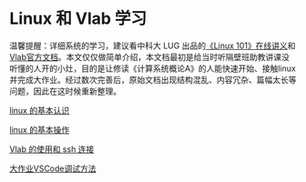# Linux 和 Vlab 学习

温馨提醒：详细系统的学习，建议看中科大 LUG 出品的[《Linux 101》在线讲义](https://101.lug.ustc.edu.cn/)和[Vlab官方文档](https://vlab.ustc.edu.cn/docs/)。本文仅仅做简单介绍，本文档最初是给当时听隔壁班助教讲课没听懂的人开的小灶，目的是让修读《计算系统概论A》的人能快速开始、接触linux并完成大作业。经过数次完善后，原始文档出现结构混乱、内容冗杂、篇幅太长等问题，因此在这时候重新整理。

[linux 的基本认识](1.linux-1.md)

[linux 的基本操作](2.linux-2.md)

[Vlab 的使用和 ssh 连接](3.Vlab.md)

[大作业VSCode调试方法](4.labAS_debug.md)
